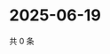 # 2025-06-19

共 0 条

<!-- BEGIN ZHIHUVIDEO -->
<!-- 最后更新时间 Thu Jun 19 2025 02:16:15 GMT+0800 (China Standard Time) -->

<!-- END ZHIHUVIDEO -->
